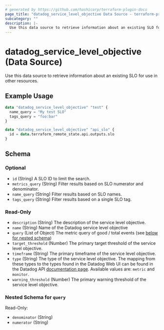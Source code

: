 ```yaml
---
# generated by https://github.com/hashicorp/terraform-plugin-docs
page_title: "datadog_service_level_objective Data Source - terraform-provider-datadog"
subcategory: ""
description: |-
  Use this data source to retrieve information about an existing SLO for use in other resources.
---
```


# datadog_service_level_objective (Data Source)

Use this data source to retrieve information about an existing SLO for use in other resources.

## Example Usage

```terraform
data "datadog_service_level_objective" "test" {
  name_query = "My test SLO"
  tags_query = "foo:bar"
}

data "datadog_service_level_objective" "api_slo" {
  id = data.terraform_remote_state.api.outputs.slo
}
```

<!-- schema generated by tfplugindocs -->
## Schema

### Optional

- `id` (String) A SLO ID to limit the search.
- `metrics_query` (String) Filter results based on SLO numerator and denominator.
- `name_query` (String) Filter results based on SLO names.
- `tags_query` (String) Filter results based on a single SLO tag.

### Read-Only

- `description` (String) The description of the service level objective.
- `name` (String) Name of the Datadog service level objective
- `query` (List of Object) The metric query of good / total events (see [below for nested schema](#nestedatt--query))
- `target_threshold` (Number) The primary target threshold of the service level objective.
- `timeframe` (String) The primary timeframe of the service level objective.
- `type` (String) The type of the service level objective. The mapping from these types to the types found in the Datadog Web UI can be found in the Datadog API [documentation page](https://docs.datadoghq.com/api/v1/service-level-objectives/#create-a-slo-object). Available values are: `metric` and `monitor`.
- `warning_threshold` (Number) The primary warning threshold of the service level objective.

<a id="nestedatt--query"></a>
### Nested Schema for `query`

Read-Only:

- `denominator` (String)
- `numerator` (String)


